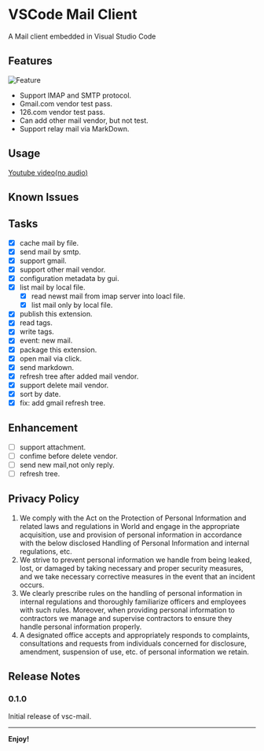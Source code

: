 # VSCode Mail Client

A Mail client embedded in Visual Studio Code

## Features

![Feature](https://tva1.sinaimg.cn/large/e6c9d24egy1h52o0l5nb3j21ev0u0grn.jpg)

- Support IMAP and SMTP protocol.
- Gmail.com vendor test pass.
- 126.com vendor test pass.
- Can add other mail vendor, but not test.
- Support relay mail via MarkDown.

## Usage

[Youtube video(no audio)](https://youtu.be/NZ1jK-qZUIA)

## Known Issues

## Tasks

- [x] cache mail by file.
- [x] send mail by smtp.
- [x] support gmail.
- [x] support other mail vendor.
- [x] configuration metadata by gui.
- [x] list mail by local file.
    - [x] read newst mail from imap server into loacl file.
    - [x] list mail only by local file.
- [x] publish this extension.
- [x] read tags.
- [x] write tags.
- [x] event: new mail.
- [x] package this extension.
- [x] open mail via click.
- [x] send markdown.
- [x] refresh tree after added mail vendor.
- [x] support delete mail vendor.
- [x] sort by date.
- [x] fix: add gmail refresh tree.

## Enhancement

- [ ] support attachment.
- [ ] confime before delete vendor.
- [ ] send new mail,not only reply.
- [ ] refresh tree.

## Privacy Policy

1. We comply with the Act on the Protection of Personal Information and related laws and regulations in World and engage in the appropriate acquisition, use and provision of personal information in accordance with the below disclosed Handling of Personal Information and internal regulations, etc.
2. We strive to prevent personal information we handle from being leaked, lost, or damaged by taking necessary and proper security measures, and we take necessary corrective measures in the event that an incident occurs.
3. We clearly prescribe rules on the handling of personal information in internal regulations and thoroughly familiarize officers and employees with such rules. Moreover, when providing personal information to contractors we manage and supervise contractors to ensure they handle personal information properly.
4. A designated office accepts and appropriately responds to complaints, consultations and requests from individuals concerned for disclosure, amendment, suspension of use, etc. of personal information we retain.

## Release Notes

### 0.1.0

Initial release of vsc-mail.

-----------------------------------------------------------------------------------------------------------
**Enjoy!**
